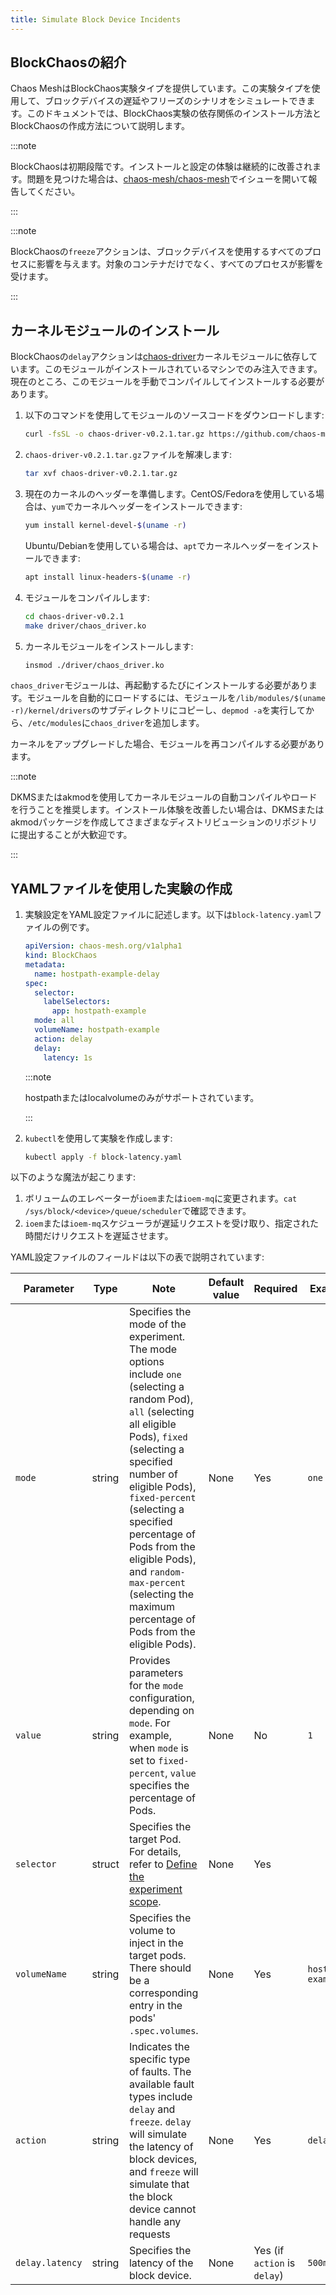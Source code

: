 ```yaml
---
title: Simulate Block Device Incidents
---
```


## BlockChaosの紹介

Chaos MeshはBlockChaos実験タイプを提供しています。この実験タイプを使用して、ブロックデバイスの遅延やフリーズのシナリオをシミュレートできます。このドキュメントでは、BlockChaos実験の依存関係のインストール方法とBlockChaosの作成方法について説明します。

:::note

BlockChaosは初期段階です。インストールと設定の体験は継続的に改善されます。問題を見つけた場合は、[chaos-mesh/chaos-mesh](https://github.com/chaos-mesh/chaos-mesh)でイシューを開いて報告してください。

:::

:::note

BlockChaosの`freeze`アクションは、ブロックデバイスを使用するすべてのプロセスに影響を与えます。対象のコンテナだけでなく、すべてのプロセスが影響を受けます。

:::

## カーネルモジュールのインストール

BlockChaosの`delay`アクションは[chaos-driver](https://github.com/chaos-mesh/chaos-driver)カーネルモジュールに依存しています。このモジュールがインストールされているマシンでのみ注入できます。現在のところ、このモジュールを手動でコンパイルしてインストールする必要があります。

1. 以下のコマンドを使用してモジュールのソースコードをダウンロードします:

   ```bash
   curl -fsSL -o chaos-driver-v0.2.1.tar.gz https://github.com/chaos-mesh/chaos-driver/archive/refs/tags/v0.2.1.tar.gz
   ```

2. `chaos-driver-v0.2.1.tar.gz`ファイルを解凍します:

   ```bash
   tar xvf chaos-driver-v0.2.1.tar.gz
   ```

3. 現在のカーネルのヘッダーを準備します。CentOS/Fedoraを使用している場合は、`yum`でカーネルヘッダーをインストールできます:

   ```bash
   yum install kernel-devel-$(uname -r)
   ```

   Ubuntu/Debianを使用している場合は、`apt`でカーネルヘッダーをインストールできます:

   ```bash
   apt install linux-headers-$(uname -r)
   ```

4. モジュールをコンパイルします:

   ```bash
   cd chaos-driver-v0.2.1
   make driver/chaos_driver.ko
   ```

5. カーネルモジュールをインストールします:

   ```bash
   insmod ./driver/chaos_driver.ko
   ```

`chaos_driver`モジュールは、再起動するたびにインストールする必要があります。モジュールを自動的にロードするには、モジュールを`/lib/modules/$(uname -r)/kernel/drivers`のサブディレクトリにコピーし、`depmod -a`を実行してから、`/etc/modules`に`chaos_driver`を追加します。

カーネルをアップグレードした場合、モジュールを再コンパイルする必要があります。

:::note

DKMSまたはakmodを使用してカーネルモジュールの自動コンパイルやロードを行うことを推奨します。インストール体験を改善したい場合は、DKMSまたはakmodパッケージを作成してさまざまなディストリビューションのリポジトリに提出することが大歓迎です。

:::

## YAMLファイルを使用した実験の作成

1. 実験設定をYAML設定ファイルに記述します。以下は`block-latency.yaml`ファイルの例です。

   ```yaml
   apiVersion: chaos-mesh.org/v1alpha1
   kind: BlockChaos
   metadata:
     name: hostpath-example-delay
   spec:
     selector:
       labelSelectors:
         app: hostpath-example
     mode: all
     volumeName: hostpath-example
     action: delay
     delay:
       latency: 1s
   ```

   :::note

   hostpathまたはlocalvolumeのみがサポートされています。

   :::

2. `kubectl`を使用して実験を作成します:

   ```bash
   kubectl apply -f block-latency.yaml
   ```

以下のような魔法が起こります:

1. ボリュームのエレベーターが`ioem`または`ioem-mq`に変更されます。`cat /sys/block/<device>/queue/scheduler`で確認できます。
2. `ioem`または`ioem-mq`スケジューラが遅延リクエストを受け取り、指定された時間だけリクエストを遅延させます。

YAML設定ファイルのフィールドは以下の表で説明されています:

| Parameter | Type | Note | Default value | Required | Example |
| --- | --- | --- | --- | --- | --- |
| `mode` | string | Specifies the mode of the experiment. The mode options include `one` (selecting a random Pod), `all` (selecting all eligible Pods), `fixed` (selecting a specified number of eligible Pods), `fixed-percent` (selecting a specified percentage of Pods from the eligible Pods), and `random-max-percent` (selecting the maximum percentage of Pods from the eligible Pods). | None | Yes | `one` |
| `value` | string | Provides parameters for the `mode` configuration, depending on `mode`. For example, when `mode` is set to `fixed-percent`, `value` specifies the percentage of Pods. | None | No | `1` |
| `selector` | struct | Specifies the target Pod. For details, refer to [Define the experiment scope](./define-chaos-experiment-scope.md). | None | Yes |  |
| `volumeName` | string | Specifies the volume to inject in the target pods. There should be a corresponding entry in the pods' `.spec.volumes`. | None | Yes | `hostpath-example` |
| `action` | string | Indicates the specific type of faults. The available fault types include `delay` and `freeze`. `delay` will simulate the latency of block devices, and `freeze` will simulate that the block device cannot handle any requests | None | Yes | `delay` |
| `delay.latency` | string | Specifies the latency of the block device. | None | Yes (if `action` is `delay`) | `500ms` |